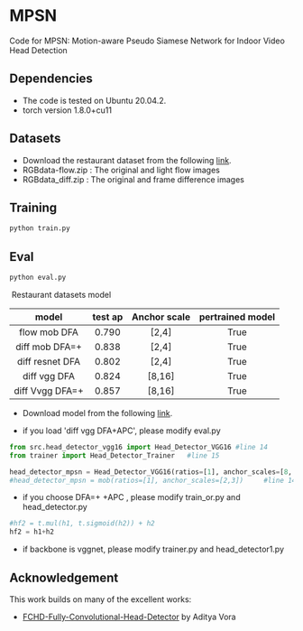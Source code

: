 # MPSN
Code for MPSN: Motion-aware Pseudo Siamese Network for Indoor Video Head Detection

## Dependencies
- The code is tested on Ubuntu 20.04.2. 
- torch version 1.8.0+cu11

## Datasets

- Download the restaurant dataset from the following [link](https://drive.google.com/drive/folders/1NBfgT20ePGDk2iW5aF_T61-yIvwEKvfd).
- RGBdata-flow.zip : The original and light flow images
- RGBdata_diff.zip : The original and frame difference images


## Training

```Bash
python train.py
```

## Eval

```Bash
python eval.py
```

​	Restaurant datasets model

|        model        | test ap | Anchor scale | pertrained model |
| :-----------------: | :-----: | :----------: | :--------------: |
|  flow mob DFA  |  0.790  |    [2,4]     |       True       |
| diff mob DFA=+|  0.838  |    [2,4]     |       True       |
| diff resnet DFA|  0.802  |    [2,4]     |       True       |
|  diff vgg DFA  |  0.824  |    [8,16]    |       True       |
|diff Vvgg DFA=+ |0.857|[8,16]|True|

- Download model from the following [link](https://drive.google.com/drive/folders/14M5tHUYqraaNP2GmxDYGED4ja91pSR2J?usp=sharing).

- if you load 'diff vgg DFA+APC',  please modify eval.py

```python
from src.head_detector_vgg16 import Head_Detector_VGG16 #line 14
from trainer import Head_Detector_Trainer   #line 15

head_detector_mpsn = Head_Detector_VGG16(ratios=[1], anchor_scales=[8, 16])    #line 142													 #line 142
#head_detector_mpsn = mob(ratios=[1], anchor_scales=[2,3])     #line 143
```
- if you choose DFA=+ +APC , please modify train_or.py and head_detector.py

```python
#hf2 = t.mul(h1, t.sigmoid(h2)) + h2
hf2 = h1+h2
```
- if backbone is vggnet, please modify trainer.py and head_detector1.py

## Acknowledgement

This work builds on many of the excellent works:
- [FCHD-Fully-Convolutional-Head-Detector](https://github.com/aditya-vora/FCHD-Fully-Convolutional-Head-Detector) by Aditya Vora

